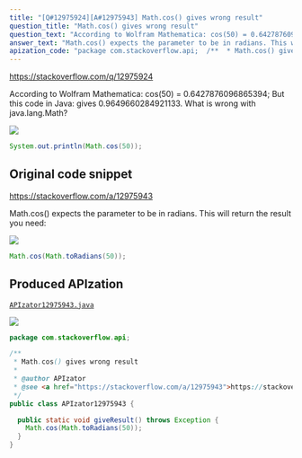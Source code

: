 ```yaml
---
title: "[Q#12975924][A#12975943] Math.cos() gives wrong result"
question_title: "Math.cos() gives wrong result"
question_text: "According to Wolfram Mathematica: cos(50) = 0.6427876096865394; But this code in Java: gives 0.9649660284921133. What is wrong with java.lang.Math?"
answer_text: "Math.cos() expects the parameter to be in radians. This will return the result you need:"
apization_code: "package com.stackoverflow.api;  /**  * Math.cos() gives wrong result  *  * @author APIzator  * @see <a href=\"https://stackoverflow.com/a/12975943\">https://stackoverflow.com/a/12975943</a>  */ public class APIzator12975943 {    public static void giveResult() throws Exception {     Math.cos(Math.toRadians(50));   } }"
---
```


https://stackoverflow.com/q/12975924

According to Wolfram Mathematica:
cos(50) = 0.6427876096865394;
But this code in Java:
gives 0.9649660284921133.
What is wrong with java.lang.Math?


<div class="code-logo"><img src="/stackoverflow.png" /></div>

```java
System.out.println(Math.cos(50));
```


## Original code snippet

https://stackoverflow.com/a/12975943

Math.cos() expects the parameter to be in radians. This will return the result you need:

<div class="code-logo"><img src="/stackoverflow.png" /></div>

```java
Math.cos(Math.toRadians(50));
```

## Produced APIzation

[`APIzator12975943.java`](https://github.com/pasqualesalza/apization/raw/main/data/search/APIzator12975943.java)

<div class="code-logo"><img src="/apizator.png" /></div>

```java
package com.stackoverflow.api;

/**
 * Math.cos() gives wrong result
 *
 * @author APIzator
 * @see <a href="https://stackoverflow.com/a/12975943">https://stackoverflow.com/a/12975943</a>
 */
public class APIzator12975943 {

  public static void giveResult() throws Exception {
    Math.cos(Math.toRadians(50));
  }
}

```